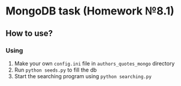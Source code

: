 # MongoDB task (Homework №8.1)

## How to use?

### Using
1. Make your own `config.ini` file in `authors_quotes_mongo` directory
2. Run `python seeds.py` to fill the db
3. Start the searching program using `python searching.py`
